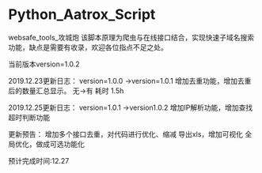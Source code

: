 # Python_Aatrox_Script

websafe_tools_攻城炮
该脚本原理为爬虫与在线接口结合，实现快速子域名搜索功能，缺点是需要有收录，欢迎各位指点不足之处。

当前版本version=1.0.2

2019.12.23更新日志：
version=1.0.0 ->version=1.0.1
增加去重功能，增加去重后的数量汇总显示。  无->有 耗时 1.5h

2019.12.25更新日志：
version=1.0.1 ->version1.0.2
增加IP解析功能，增加查找超时判断功能

更新预告：
增加多个接口去重，对代码进行优化、缩减
导出xls，增加可视化
全局优化，做成可选功能化

预计完成时间:12.27

